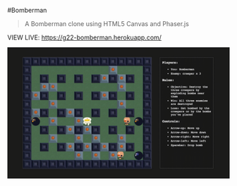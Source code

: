 #Bomberman
> A Bomberman clone using HTML5 Canvas and Phaser.js

VIEW LIVE: https://g22-bomberman.herokuapp.com/

![gif](./example.gif)